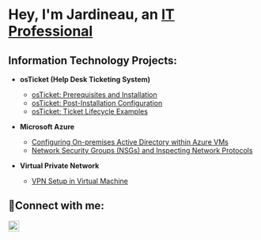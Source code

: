 <h1>Hey, I'm Jardineau, an <a href="https://www.linkedin.com/in/jardineaupierre/">IT Professional</a> </h1></h1>

<h2>Information Technology Projects:</h2>

- <b>osTicket (Help Desk Ticketing System)</b>
  - [osTicket: Prerequisites and Installation](https://github.com/Jardineau/osticket-prereqs)
  - [osTicket: Post-Installation Configuration](https://github.com/Jardineau/post-install-config)
  - [osTicket: Ticket Lifecycle Examples](https://github.com/Jardineau/ticket-lifecycle)

- <b>Microsoft Azure</b>
  - [Configuring On-premises Active Directory within Azure VMs](https://github.com/Jardineau/configure-ad)
  - [Network Security Groups (NSGs) and Inspecting Network Protocols](https://github.com/Jardineau/azure-network-protocols)
- <b>Virtual Private Network</b>
  - [VPN Setup in Virtual Machine](https://github.com/Jardineau/vpn)

<h2>🤳Connect with me:</h2>


[<img align="left" alt="Josh | LinkedIn" width="22px" src="https://cdn.jsdelivr.net/npm/simple-icons@v3/icons/linkedin.svg" />][linkedin]


[linkedin]: [https://linkedin.com/in/Josh](https://www.linkedin.com/in/jardineaupierre/)
